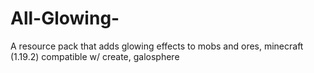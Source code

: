 # All-Glowing-
A resource pack that adds glowing effects to mobs and ores, minecraft (1.19.2) compatible w/ create, galosphere
